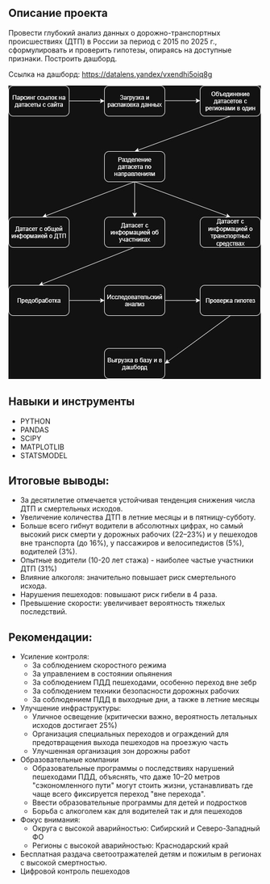## Описание проекта
Провести глубокий анализ данных о дорожно-транспортных происшествиях (ДТП) в России за период с 2015 по 2025 г., сформулировать и проверить гипотезы, опираясь на доступные признаки.
Построить дашборд.

Ссылка на дашборд: https://datalens.yandex/vxendhi5oiq8g

![Диаграмма](images/karta_dtp_diag.jpg)

## Навыки и инструменты
- PYTHON
- PANDAS
- SCIPY
- MATPLOTLIB
- STATSMODEL

## Итоговые выводы:
- За десятилетие отмечается устойчивая тенденция снижения числа ДТП и смертельных исходов.
- Увеличение количества ДТП в летние месяцы и в пятницу-субботу.
- Больше всего гибнут водители в абсолютных цифрах, но самый высокий риск смерти у дорожных рабочих (22–23%) и у пешеходов вне транспорта (до 16%), у пассажиров и велосипедистов (5%), водителей (3%).
- Опытные водители (10-20 лет стажа) - наиболее частые участники ДТП (31%)
- Влияние алкоголя: значительно повышает риск смертельного исхода.
- Нарушения пешеходов: повышают риск гибели в 4 раза.
- Превышение скорости: увеличивает вероятность тяжелых последствий.

## Рекомендации:
- Усиление контроля:
   - За соблюдением скоростного режима
   - За управлением в состоянии опьянения
   - За соблюдением ПДД пешеходами, особенно переход вне зебр
   - За соблюдением техники безопасности дорожных рабочих
   - За соблюдением ПДД в выходные дни, а также в летние месяцы
- Улучшение инфраструктуры:
   - Уличное освещение (критически важно, вероятность летальных исходов достигает 25%)
   - Организация специальных переходов и ограждений для предотвращения выхода пешеходов на проезжую часть
   - Улучшенная организация зон дорожны работ
- Образовательные компании
   - Образовательные программы о последствиях нарушений пешеходами ПДД, объяснять, что даже 10–20 метров "сэкономленного пути" могут стоить жизни, устанавливать где чаще всего фиксируется переход "вне перехода".
   - Ввести образовательные программы для детей и подростков
   - Борьба с алкоголем как для водителей  так и для пешеходов
- Фокус внимания:
   - Округа с высокой аварийностью: Сибирский и Северо-Западный ФО
   - Регионы с высокой аварийностью: Краснодарский край
- Бесплатная раздача светоотражателей детям и пожилым в регионах с высокой смертностью.
- Цифровой контроль пешеходов
